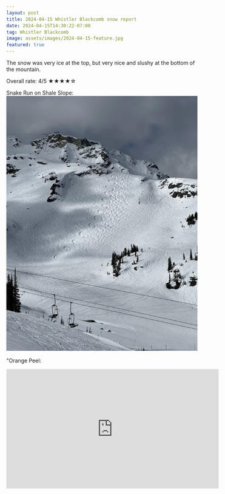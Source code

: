 ```yaml
---
layout: post
title: 2024-04-15 Whistler Blackcomb snow report
date: 2024-04-15T14:30:22-07:00
tag: Whistler Blackcomb
image: assets/images/2024-04-15-feature.jpg
featured: true
---
```


The snow was very ice at the top, but very nice and slushy at the bottom of the mountain.

Overall rate: 4/5 ★★★★☆

Snake Run on Shale Slope:
![](/assets/images/2024-04-15-snake-run-on-shale-slope.jpg)

"Orange Peel:
<iframe width="560" height="315" src="https://www.youtube.com/embed/Sp2sOf7ChQE?si=Ob-fDiEcg_p-L2ae&hl=en" title="YouTube video player" frameborder="0" allow="accelerometer; autoplay; clipboard-write; encrypted-media; gyroscope; picture-in-picture; web-share" referrerpolicy="strict-origin-when-cross-origin" allowfullscreen></iframe>
